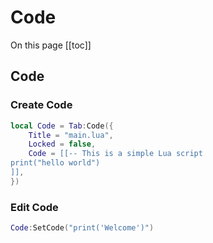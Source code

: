 # Code

On this page
[[toc]]

## Code
### Create Code
```lua
local Code = Tab:Code({
    Title = "main.lua",
    Locked = false,
    Code = [[-- This is a simple Lua script
print("hello world")
]],
})
```

### Edit Code
```lua
Code:SetCode("print('Welcome')")
```
